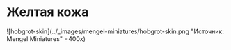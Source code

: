 # Желтая кожа

![hobgrot-skin](../_images/mengel-miniatures/hobgrot-skin.png "Источник: Mengel Miniatures" =400x)
